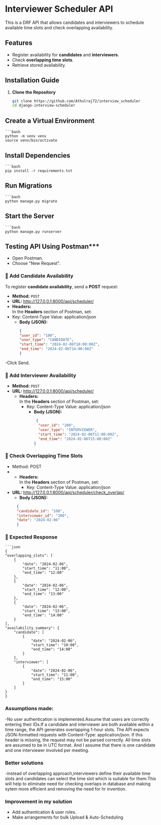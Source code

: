 # Interviewer Scheduler API

This is a DRF API that allows candidates and interviewers to schedule available time slots and check overlapping availability.
## Features
- Register availability for **candidates** and **interviewers**.
- Check **overlapping time slots**.
- Retrieve stored availability.

## Installation Guide

1. **Clone the Repository**
   ```bash
   git clone https://github.com/Athulraj72/interview_scheduler
   cd django-interview-scheduler
   
## Create  a Virtual Environment
    ```bash
    python -m venv venv 
    source venv/bin/activate

## Install Dependencies
    ```bash
    pip install -r requirements.txt

## Run Migrations
    ```bash
    python manage.py migrate

## Start the Server
    ```bash
    python manage.py runserver

## Testing API Using Postman***
- Open Postman.
- Choose "New Request".
    
### **🔹  Add Candidate Availability**
To register **candidate availability**, send a **POST** request:

- **Method:** `POST`
- **URL:** http://127.0.0.1:8000/api/scheduler/
- **Headers:**  
In the **Headers** section of Postman, set:
- Key: Content-Type   Value: application/json
  - **Body (JSON):**
      ```json
      {
      "user_id": "100",
      "user_type": "CANDIDATE",
      "start_time": "2024-02-06T10:00:00Z",
      "end_time": "2024-02-06T14:00:00Z"
      }
-Click Send.

### **🔹  Add Interviewer Availability**
- **Method:** `POST`
- **URL:** http://127.0.0.1:8000/api/scheduler/
  - **Headers:**  
  In the **Headers** section of Postman, set:
    - Key: Content-Type   Value: application/json
      - **Body (JSON):**
        ```json
         {
          "user_id": "200",
          "user_type": "INTERVIEWER",
          "start_time": "2024-02-06T11:00:00Z",
          "end_time": "2024-02-06T15:00:00Z"
        }

### **🔹  Check Overlapping Time Slots**
- Method: POST
- - **Headers:**  
  In the **Headers** section of Postman, set:
    - Key: Content-Type   Value: application/json
- **URL:** http://127.0.0.1:8000/api/scheduler/check_overlap/
  - **Body (JSON):**
  ```json
    {
    "candidate_id": "100",
    "interviewer_id": "200",
    "date": "2024-02-06"
    }
### **🔹  Expected Response**
    ```json
    {
    "overlapping_slots": [
        {
            "date": "2024-02-06",
            "start_time": "11:00",
            "end_time": "12:00"
        },
        {
            "date": "2024-02-06",
            "start_time": "12:00",
            "end_time": "13:00"
        },
        {
            "date": "2024-02-06",
            "start_time": "13:00",
            "end_time": "14:00"
        }
    ],
    "availability_summary": {
        "candidate": [
            {
                "date": "2024-02-06",
                "start_time": "10:00",
                "end_time": "14:00"
            }
        ],
        "interviewer": [
            {
                "date": "2024-02-06",
                "start_time": "11:00",
                "end_time": "15:00"
            }
        ]
    }
    }

###  Assumptions made:
-No user authentication is implemented.Assume that users are correctly entering their IDs.If a candidate and interviewer are both available within a time range, 
the API generates overlapping 1-hour slots. The API expects JSON-formatted requests with Content-Type: application/json.
If this header is missing, the request may not be parsed correctly.
All time slots are assumed to be in UTC format. And I assume that there is one candidate and one interviewer involved per meeting.

### Better solutions
-instead of overlapping approach,interviewers define their available time slots and candidates can select the time slot which is suitable for them.This will help to eliminate need for checking overlaps in database and making sytem more efficient and removing the need for hr invention.

### Improvement in my solution
- Add authentication & user roles.
- Make arrangements for bulk Upload & Auto-Scheduling